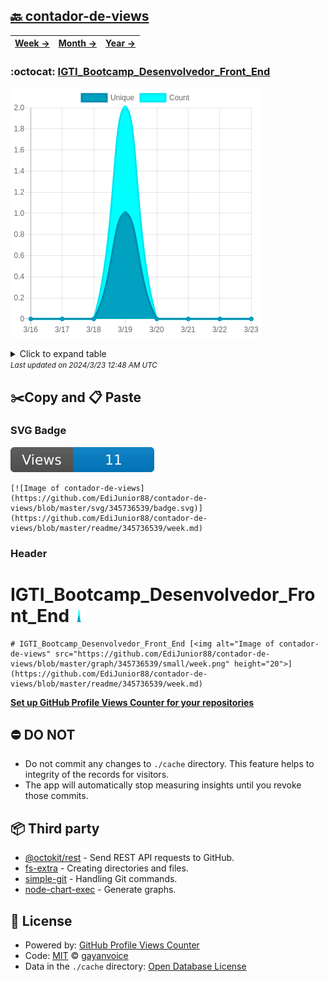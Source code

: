 ## [🔙 contador-de-views](https://github.com/EdiJunior88/contador-de-views)
| [**Week →**](https://github.com/EdiJunior88/contador-de-views/blob/master/readme/345736539/week.md) | [**Month →**](https://github.com/EdiJunior88/contador-de-views/blob/master/readme/345736539/month.md) | [**Year →**](https://github.com/EdiJunior88/contador-de-views/blob/master/readme/345736539/year.md) |
| ---- | ---- | ----- |
### :octocat: [IGTI_Bootcamp_Desenvolvedor_Front_End](https://github.com/EdiJunior88/IGTI_Bootcamp_Desenvolvedor_Front_End)
![Image of contador-de-views](https://github.com/EdiJunior88/contador-de-views/blob/master/graph/345736539/large/week.png)

<details>
	<summary>Click to expand table</summary>
	<h2>:calendar: Week Page Views Table</h2>
<table>
	<tr>
		<th>
			Last Updated
		</th>
		<th>
			Unique
		</th>
		<th>
			Count
		</th>
	</tr>
	<tr>
		<td>
			<code>2024/3/23</code>
		</td>
		<td>
			<code>0</code>
		</td>
		<td>
			<code>0</code>
		</td>
	</tr>
	<tr>
		<td>
			<code>2024/3/22</code>
		</td>
		<td>
			<code>0</code>
		</td>
		<td>
			<code>0</code>
		</td>
	</tr>
	<tr>
		<td>
			<code>2024/3/21</code>
		</td>
		<td>
			<code>0</code>
		</td>
		<td>
			<code>0</code>
		</td>
	</tr>
	<tr>
		<td>
			<code>2024/3/20</code>
		</td>
		<td>
			<code>0</code>
		</td>
		<td>
			<code>0</code>
		</td>
	</tr>
	<tr>
		<td>
			<code>2024/3/19</code>
		</td>
		<td>
			<code>1</code>
		</td>
		<td>
			<code>2</code>
		</td>
	</tr>
	<tr>
		<td>
			<code>2024/3/18</code>
		</td>
		<td>
			<code>0</code>
		</td>
		<td>
			<code>0</code>
		</td>
	</tr>
	<tr>
		<td>
			<code>2024/3/17</code>
		</td>
		<td>
			<code>0</code>
		</td>
		<td>
			<code>0</code>
		</td>
	</tr>
	<tr>
		<td>
			<code>2024/3/16</code>
		</td>
		<td>
			<code>0</code>
		</td>
		<td>
			<code>0</code>
		</td>
	</tr>
</table>

</details>
<small><i>Last updated on 2024/3/23 12:48 AM UTC</i></small>

## ✂️Copy and 📋 Paste
### SVG Badge
[![Image of contador-de-views](https://github.com/EdiJunior88/contador-de-views/blob/master/svg/345736539/badge.svg)](https://github.com/EdiJunior88/contador-de-views/blob/master/readme/345736539/week.md)
```readme
[![Image of contador-de-views](https://github.com/EdiJunior88/contador-de-views/blob/master/svg/345736539/badge.svg)](https://github.com/EdiJunior88/contador-de-views/blob/master/readme/345736539/week.md)
```
### Header
# IGTI_Bootcamp_Desenvolvedor_Front_End [<img alt="Image of contador-de-views" src="https://github.com/EdiJunior88/contador-de-views/blob/master/graph/345736539/small/week.png" height="20">](https://github.com/EdiJunior88/contador-de-views/blob/master/readme/345736539/week.md)
```readme
# IGTI_Bootcamp_Desenvolvedor_Front_End [<img alt="Image of contador-de-views" src="https://github.com/EdiJunior88/contador-de-views/blob/master/graph/345736539/small/week.png" height="20">](https://github.com/EdiJunior88/contador-de-views/blob/master/readme/345736539/week.md)
```
[**Set up GitHub Profile Views Counter for your repositories**](https://github.com/gayanvoice/github-profile-views-counter)
## ⛔ DO NOT
- Do not commit any changes to `./cache` directory. This feature helps to integrity of the records for visitors.
- The app will automatically stop measuring insights until you revoke those commits.
## 📦 Third party

- [@octokit/rest](https://www.npmjs.com/package/@octokit/rest) - Send REST API requests to GitHub.
- [fs-extra](https://www.npmjs.com/package/fs-extra) - Creating directories and files.
- [simple-git](https://www.npmjs.com/package/simple-git) - Handling Git commands.
- [node-chart-exec](https://www.npmjs.com/package/node-chart-exec) - Generate graphs.
## 📄 License
- Powered by: [GitHub Profile Views Counter](https://github.com/gayanvoice/github-profile-views-counter)
- Code: [MIT](./LICENSE) © [gayanvoice](https://github.com/gayanvoice/github-profile-views-counter)
- Data in the `./cache` directory: [Open Database License](https://opendatacommons.org/licenses/odbl/1-0/)